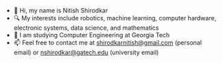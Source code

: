 - 👋 Hi, my name is Nitish Shirodkar
- 🔍 My interests include robotics, machine learning, computer hardware, electronic systems, data science, and mathematics
- 🏫 I am studying Computer Engineering at Georgia Tech
- 📫 Feel free to contact me at shirodkarnitish@gmail.com (personal email) or nshirodkar@gatech.edu (university email)

<!--
**redfrog0479/redfrog0479** is a ✨ _special_ ✨ repository because its `README.md` (this file) appears on your GitHub profile.

Here are some ideas to get you started:

- 🔭 I’m currently working on ...
- 🌱 I’m currently learning ...
- 👯 I’m looking to collaborate on ...
- 🤔 I’m looking for help with ...
- 💬 Ask me about ...
- 📫 How to reach me: ...
- 😄 Pronouns: ...
- ⚡ Fun fact: ...
-->
